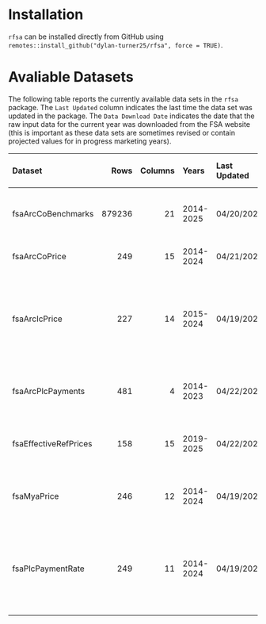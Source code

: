 
<!-- README.md is generated from README.Rmd. Please edit that file -->

# Installation

`rfsa` can be installed directly from GitHub using
`remotes::install_github("dylan-turner25/rfsa", force = TRUE)`.

# Avaliable Datasets

The following table reports the currently available data sets in the
`rfsa` package. The `Last Updated` column indicates the last time the
data set was updated in the package. The `Data Download Date` indicates
the date that the raw input data for the current year was downloaded
from the FSA website (this is important as these data sets are sometimes
revised or contain projected values for in progress marketing years).

| Dataset | Rows | Columns | Years | Last Updated | Data Download Date | Description |
|:---|---:|---:|:---|:---|:---|:---|
| fsaArcCoBenchmarks | 879236 | 21 | 2014-2025 | 04/20/2025 | 04/19/2025 | ARC-CO benchmark revenues by county and crop |
| fsaArcCoPrice | 249 | 15 | 2014-2024 | 04/21/2025 | 04/10/2025 | ARC-CO benchmark prices. |
| fsaArcIcPrice | 227 | 14 | 2015-2024 | 04/19/2025 | 04/10/2025 | Commodity-specific ARC-IC benchmark prices, MYA prices, and statutory reference prices. |
| fsaArcPlcPayments | 481 | 4 | 2014-2023 | 04/22/2025 | 04/10/2025 | ARC/PLC Program Payments by Crop and Year |
| fsaEffectiveRefPrices | 158 | 15 | 2019-2025 | 04/22/2025 | 04/10/2025 | Effective Reference Prices for ARC/PLC Commodities |
| fsaMyaPrice | 246 | 12 | 2014-2024 | 04/19/2025 | 04/10/2025 | Commodity specific marketing year average prices. |
| fsaPlcPaymentRate | 249 | 11 | 2014-2024 | 04/19/2025 | 04/10/2025 | Commodity specific PLC payment rates including statutory and effective reference prices. |
